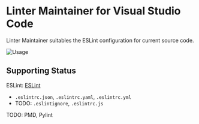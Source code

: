 # Linter Maintainer for Visual Studio Code

Linter Maintainer suitables the ESLint configuration for current source code.

![Usage](./images/usage.gif)

## Supporting Status

ESLint: [ESLint](https://eslint.org/)

* `.eslintrc.json`, `.eslintrc.yaml`, `.eslintrc.yml`
* TODO: `.eslintignore`, `.eslintrc.js`

TODO: PMD, Pylint
